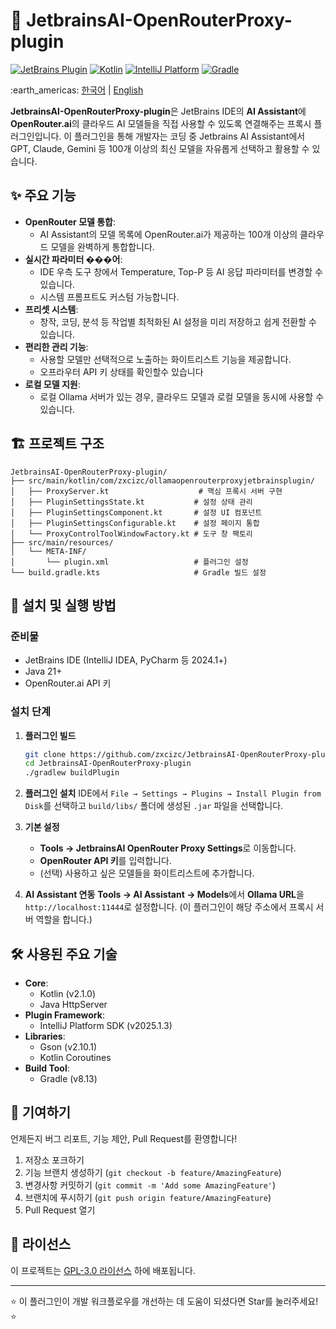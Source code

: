# 🚀 JetbrainsAI-OpenRouterProxy-plugin

[![JetBrains Plugin](https://img.shields.io/badge/JetBrains-Plugin-000000?style=for-the-badge&logo=jetbrains&logoColor=white)](https://plugins.jetbrains.com/)
[![Kotlin](https://img.shields.io/badge/Kotlin-2.1.0-7F52FF?style=for-the-badge&logo=kotlin&logoColor=white)](https://kotlinlang.org/)
[![IntelliJ Platform](https://img.shields.io/badge/IntelliJ%20Platform-2025.1.3-000000?style=for-the-badge&logo=intellijidea&logoColor=white)](https://plugins.jetbrains.com/)
[![Gradle](https://img.shields.io/badge/Gradle-8.13-02303A?style=for-the-badge&logo=gradle&logoColor=white)](https://gradle.org/)

<p>:earth_americas: <a href="https://github.com/2jang/JetbrainsAI-OpenRouterProxy-plugin/blob/main/README-ko.md">한국어</a> | <a href="https://github.com/2jang/JetbrainsAI-OpenRouterProxy-plugin">English</a></p>

**JetbrainsAI-OpenRouterProxy-plugin**은 JetBrains IDE의 **AI Assistant**에 **OpenRouter.ai**의 클라우드 AI 모델들을 직접 사용할 수 있도록 연결해주는 프록시 플러그인입니다. 이 플러그인을 통해 개발자는 코딩 중 Jetbrains AI Assistant에서 GPT, Claude, Gemini 등 100개 이상의 최신 모델을 자유롭게 선택하고 활용할 수 있습니다.

## ✨ 주요 기능

- **OpenRouter 모델 통합**:
    - AI Assistant의 모델 목록에 OpenRouter.ai가 제공하는 100개 이상의 클라우드 모델을 완벽하게 통합합니다.
- **실시간 파라미터 ���어**:
    - IDE 우측 도구 창에서 Temperature, Top-P 등 AI 응답 파라미터를 변경할 수 있습니다.
    - 시스템 프롬프트도 커스텀 가능합니다.
- **프리셋 시스템**:
    - 창작, 코딩, 분석 등 작업별 최적화된 AI 설정을 미리 저장하고 쉽게 전환할 수 있습니다.
- **편리한 관리 기능**:
    - 사용할 모델만 선택적으로 노출하는 화이트리스트 기능을 제공합니다.
    - 오프라우터 API 키 상태를 확인할수 있습니다
- **로컬 모델 지원**:
    - 로컬 Ollama 서버가 있는 경우, 클라우드 모델과 로컬 모델을 동시에 사용할 수 있습니다.

## 🏗️ 프로젝트 구조

~~~
JetbrainsAI-OpenRouterProxy-plugin/
├── src/main/kotlin/com/zxcizc/ollamaopenrouterproxyjetbrainsplugin/
│   ├── ProxyServer.kt                    # 핵심 프록시 서버 구현
│   ├── PluginSettingsState.kt           # 설정 상태 관리
│   ├── PluginSettingsComponent.kt       # 설정 UI 컴포넌트
│   ├── PluginSettingsConfigurable.kt    # 설정 페이지 통합
│   └── ProxyControlToolWindowFactory.kt # 도구 창 팩토리
├── src/main/resources/
│   └── META-INF/
│       └── plugin.xml                   # 플러그인 설정
└── build.gradle.kts                     # Gradle 빌드 설정
~~~

## 🚀 설치 및 실행 방법

### 준비물
- JetBrains IDE (IntelliJ IDEA, PyCharm 등 2024.1+)
- Java 21+
- OpenRouter.ai API 키

### 설치 단계
1.  **플러그인 빌드**
    ~~~bash
    git clone https://github.com/zxcizc/JetbrainsAI-OpenRouterProxy-plugin.git
    cd JetbrainsAI-OpenRouterProxy-plugin
    ./gradlew buildPlugin
    ~~~

2.  **플러그인 설치**
    IDE에서 `File → Settings → Plugins → Install Plugin from Disk`를 선택하고 `build/libs/` 폴더에 생성된 `.jar` 파일을 선택합니다.

3.  **기본 설정**
    - **Tools → JetbrainsAI OpenRouter Proxy Settings**로 이동합니다.
    - **OpenRouter API 키**를 입력합니다.
    - (선택) 사용하고 싶은 모델들을 화이트리스트에 추가합니다.

4.  **AI Assistant 연동**
   **Tools → AI Assistant → Models**에서 **Ollama URL**을 `http://localhost:11444`로 설정합니다. (이 플러그인이 해당 주소에서 프록시 서버 역할을 합니다.)

## 🛠️ 사용된 주요 기술

-   **Core**:
    -   Kotlin (v2.1.0)
    -   Java HttpServer
-   **Plugin Framework**:
    -   IntelliJ Platform SDK (v2025.1.3)
-   **Libraries**:
    -   Gson (v2.10.1)
    -   Kotlin Coroutines
-   **Build Tool**:
    -   Gradle (v8.13)

## 🤝 기여하기

언제든지 버그 리포트, 기능 제안, Pull Request를 환영합니다!

1.  저장소 포크하기
2.  기능 브랜치 생성하기 (`git checkout -b feature/AmazingFeature`)
3.  변경사항 커밋하기 (`git commit -m 'Add some AmazingFeature'`)
4.  브랜치에 푸시하기 (`git push origin feature/AmazingFeature`)
5.  Pull Request 열기

## 📝 라이선스

이 프로젝트는 [GPL-3.0 라이선스](LICENSE) 하에 배포됩니다.

---

⭐ 이 플러그인이 개발 워크플로우를 개선하는 데 도움이 되셨다면 Star를 눌러주세요! ⭐
